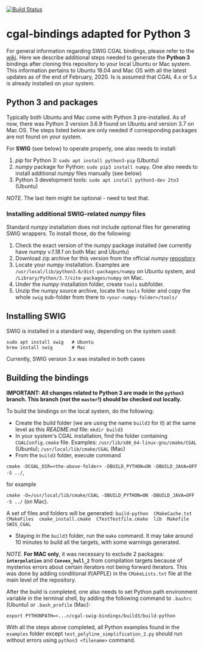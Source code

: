 [![Build Status](https://travis-ci.org/CGAL/cgal-swig-bindings.svg?branch=master)](https://travis-ci.org/CGAL/cgal-swig-bindings)

# cgal-bindings adapted for Python 3

For general information regarding SWIG CGAL bindings, please refer to the [wiki](https://github.com/CGAL/cgal-swig-bindings/wiki). Here we describe additional steps needed to generate the **Python 3** bindings after cloning this repository to your local Ubuntu or Mac system. This information pertains to Ubuntu 18.04 and Mac OS with all the latest updates as of the end of February, 2020. Is is assumed that CGAL 4.x or 5.x is already installed on your system.

## Python 3 and packages
Typically both Ubuntu and Mac come with Python 3 pre-installed. As of now, there was Python 3 version 3.6.9 found on Ubuntu and version 3.7 on Mac OS. The steps listed below are only needed if corresponding packages are not found on your system. 

For **SWIG** (see below) to operate properly, one also needs to install:
1. *pip*  for Python 3: `sudo apt install python3-pip` (Ubuntu)
2. *numpy* package for Python: `sudo pip3 install numpy`. One also needs to install additional *numpy* files manually (see below) 
3. Python 3 development tools: `sudo apt install python3-dev 2to3` (Ubuntu)

*NOTE*. The last item might be optional - need to test that.

### Installing additional SWIG-related *numpy* files
Standard *numpy* installation does not include optional files for generating SWIG wrappers. To install those, do the following:
1. Check the exact version of the *numpy* package installed (we currently have *numpy v.1.18.1* on both Mac and Ubuntu)
2. Download zip archive for this version from the official *numpy* [repository](https://github.com/numpy/numpy/releases)
3. Locate your *numpy* installation. Examples are `/usr/local/lib/python3.6/dist-packages/numpy` on Ubuntu system, and `/Library/Python/3.7/site-packages/numpy` on Mac.
4. Under the *numpy* installation folder, create `tools` subfolder.
5. Unzip the numpy source archive, locate the `tools` folder and copy the whole `swig` sub-folder from there to `<your-numpy-folder>/tools/`

## Installing SWIG
SWIG is installed in a standard way, depending on the system used:
```
sudo apt install swig   # Ubuntu
brew install swig       # Mac
```
Currently, SWIG version 3.x was installed in both cases

## Building the bindings
**IMPORTANT: All changes related to Python 3 are made in the `python3` branch. This branch (not the `master`!) should be checked out locally.**

To build the bindings on the local system, do the following:
- Create the build folder (we are using the name `build3` for it) at the same level as this _README.md_ file: `mkdir build3`
- In your system's CGAL installation, find the folder containing `CGALConfig.cmake` file. Examples: `/usr/lib/x86_64-linux-gnu/cmake/CGAL` (Ubuntu); `/usr/local/lib/cmake/CGAL` (Mac) 
- From the `build3` folder, execute command

`cmake -DCGAL_DIR=<the-above-folder> -DBUILD_PYTHON=ON -DBUILD_JAVA=OFF -S ../`, 

for example

`cmake -D=/usr/local/lib/cmake/CGAL -DBUILD_PYTHON=ON -DBUILD_JAVA=OFF -S ../` (on Mac).

A set of files and folders will be generated: `build-python  CMakeCache.txt  CMakeFiles  cmake_install.cmake  CTestTestfile.cmake  lib  Makefile  SWIG_CGAL`
- Staying in the `build3` folder, run the `make` command. It may take around 10 minutes to build all the targets, with some warnings generated.

_NOTE_. **For MAC only**, it was necessary to exclude 2 packages: **`interpolation`** and **`Convex_hull_2`** from compilation targets because of mysterios errors about certain iterators not being forward iterators. This was done by adding conditional if(APPLE) in the `CMakeLists.txt` file at the main level of the repository.

After the build is completed, one also needs to set Python path environment variable in the terminal shell, by adding
the following command to `.bashrc` (Ubuntu) or `.bash_profile` (Mac):
```
export PYTHONPATH=<...>/cgal-swig-bindings/build3/build-python
```

With all the steps above completed, all Python examples found in the `examples` folder except `test_polyline_simplification_2.py` should run without errors using `python3 <filename>` command.




